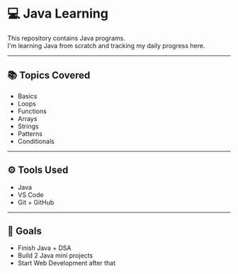 # 💻 Java Learning

This repository contains Java programs.  
I'm learning Java from scratch and tracking my daily progress here.

---

## 📚 Topics Covered
- Basics
- Loops
- Functions
- Arrays
- Strings
- Patterns
- Conditionals

---

## ⚙ Tools Used
- Java
- VS Code
- Git + GitHub

---

## 🚀 Goals
- Finish Java + DSA
- Build 2 Java mini projects
- Start Web Development after that
